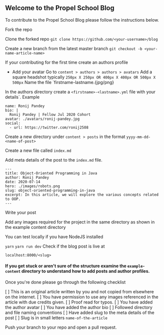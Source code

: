 ## Welcome to the Propel School Blog

To contribute to the Propel School Blog please follow the instructions below. 

Fork the repo 

Clone the forked repo
`git clone https://github.com/<your-username>/blog`

Create a new branch from the latest master branch
`git checkout -b <your-name-article-name>`

If your contributing for the first time create an authors profile

- Add your avatar
Go to `content > authors > authors > avatars`
Add a square headshot typically `250px X 250px OR 400px X 400px OR 500px X 500px`
Name the file `firstname-lastname.{jpg/png}

In the authors directory create a `<firstname>-<lastname>.yml` file with your details`. Example
```
name: Ronij Pandey
bio: |
  Ronij Pandey | Fellow Jul 2020 Cohort
avatar: ./avatars/ronij-pandey.jpg
social:
  - url: https://twitter.com/ronij2508

```
Create a new directory under `content > posts` in the format `yyyy-mm-dd-<name-of-post>`

Create a new file called  `index.md`

Add meta details of the post to the `index.md` file. 

```
---
title: Object-Oriented Programming in Java
author: Ronij Pandey
date: 2020-07-14
hero: ./images/robots.png
slug: object-oriented-programming-in-java
excerpt: In this article, we will explore the various concepts related to OOP.
---
```

Write your post


Add any images required for the project in the same directory as shown in the example content directory

You can test locally if you have NodeJS installed

`yarn`
`yarn run dev`
Check if the blog post is live at 

`localhost:8000/<slug>`

####   If you get stuck or aren't sure of the structure examine the `example-content` directory to understand how to add posts and author profiles.

Once you're done please go through the following checklist

[ ] This is an original article written by you and not copied from elsewhere on the internet. 
[ ] You have permission to use any images referenced in the article with due credits given.
[ ] Proof read for typos. 
[ ]  You have added the author avatar
[ ] You have added the author bio 
[ ]  Followed directory and file naming conventions
[ ] Have added slug to the meta details of the post
[ ] Slug is in small letters `name-of-the-article` 

Push your branch to your repo and open a pull request. 